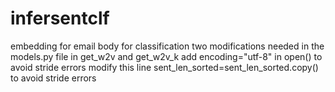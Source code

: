 # infersentclf
embedding for email body for classification
two modifications needed in the models.py file 
in get_w2v and get_w2v_k  add encoding="utf-8" in open()
to avoid stride errors  modify this line sent_len_sorted=sent_len_sorted.copy()   to avoid stride errors
